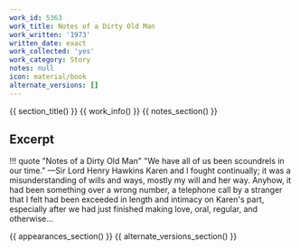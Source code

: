 ```yaml
---
work_id: 5363
work_title: Notes of a Dirty Old Man
work_written: '1973'
written_date: exact
work_collected: 'yes'
work_category: Story
notes: null
icon: material/book
alternate_versions: []
---
```


{{ section_title() }}
{{ work_info() }}
{{ notes_section() }}
## Excerpt
!!! quote "Notes of a Dirty Old Man"
    "We have all of us been scoundrels in our time."
    —Sir Lord Henry Hawkins
    Karen and I fought continually; it was a misunderstanding of wills and ways, mostly my will and her way. Anyhow, it had been something over a wrong number, a telephone call by a stranger that I felt had been exceeded in length and intimacy on Karen's part, especially after we had just finished making love, oral, regular, and otherwise...

{{ appearances_section() }}
{{ alternate_versions_section() }}